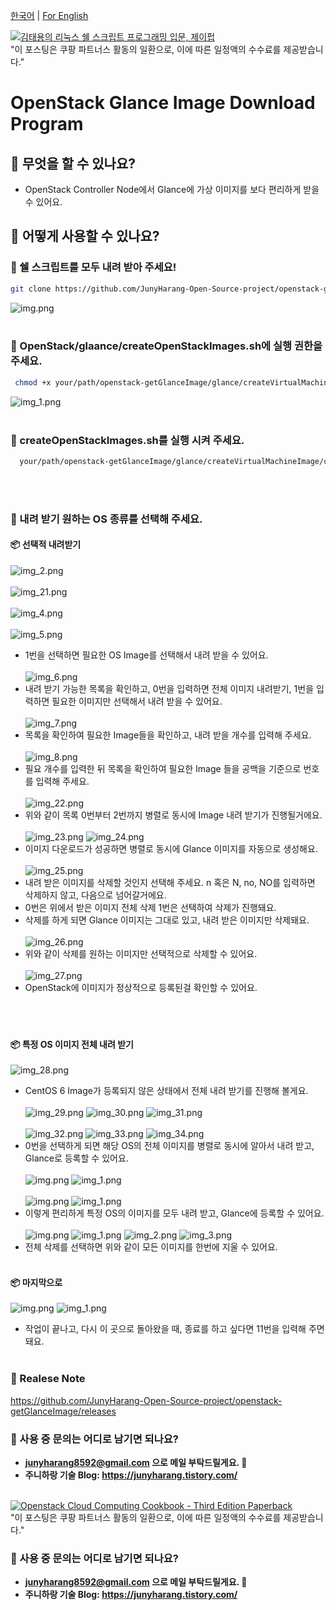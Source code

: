 [한국어](https://github.com/JunyHarang-Open-Source-project/openstack-getGlanceImage/blob/master/README.md) | [For English](https://github.com/JunyHarang-Open-Source-project/openstack-getGlanceImage/blob/master/README.en.md)

[![김태용의 리눅스 쉘 스크립트 프로그래밍 입문, 제이펍](https://shopping-phinf.pstatic.net/main_3243614/32436142895.20221230074729.jpg?type=w300)](https://link.coupang.com/a/bb3Kah)<br>
"이 포스팅은 쿠팡 파트너스 활동의 일환으로, 이에 따른 일정액의 수수료를 제공받습니다."

# OpenStack Glance Image Download Program

## 🚀 무엇을 할 수 있나요?
* OpenStack Controller Node에서 Glance에 가상 이미지를 보다 편리하게 받을 수 있어요.

## 🚀 어떻게 사용할 수 있나요?
 ### 🔽 쉘 스크립트를 모두 내려 받아 주세요!
  ```bash
  git clone https://github.com/JunyHarang-Open-Source-project/openstack-getGlanceImage.git
  ```
![img.png](readme/images/img.png)
<br><br>

 ### 🔽 OpenStack/glaance/createOpenStackImages.sh에 실행 권한을 주세요.
   ```bash
    chmod +x your/path/openstack-getGlanceImage/glance/createVirtualMachineImage/createOpenStackImages.sh
   ```

![img_1.png](readme/images/img_1.png)
<br><br>

 ### 🔽 createOpenStackImages.sh를 실행 시켜 주세요.

  ```bash
    your/path/openstack-getGlanceImage/glance/createVirtualMachineImage/createOpenStackImages.sh
  ```
<br><br>
### 🔽 내려 받기 원하는 OS 종류를 선택해 주세요.
#### 📦 선택적 내려받기
![img_2.png](readme/images/img_2.png)<br><br>
![img_21.png](readme/images/img_21.png)<br><br>
![img_4.png](readme/images/img_4.png)<br><br>
![img_5.png](readme/images/img_5.png)
- 1번을 선택하면 필요한 OS Image를 선택해서 내려 받을 수 있어요.<br><br>
![img_6.png](readme/images/img_6.png)
- 내려 받기 가능한 목록을 확인하고, 0번을 입력하면 전체 이미지 내려받기, 1번을 입력하면 필요한 이미지만 선택해서 내려 받을 수 있어요.<br><br>
![img_7.png](readme/images/img_7.png)
- 목록을 확인하여 필요한 Image들을 확인하고, 내려 받을 개수를 입력해 주세요.<br><br>
![img_8.png](readme/images/img_8.png)
- 필요 개수를 입력한 뒤 목록을 확인하여 필요한 Image 들을 공백을 기준으로 번호를 입력해 주세요.<br><br>
![img_22.png](readme/images/img_22.png)
- 위와 같이 목록 0번부터 2번까지 병렬로 동시에 Image 내려 받기가 진행될거에요.<br><br>
![img_23.png](readme/images/img_23.png)
![img_24.png](readme/images/img_24.png)
- 이미지 다운로드가 성공하면 병렬로 동시에 Glance 이미지를 자동으로 생성해요.<br><br>
![img_25.png](readme/images/img_25.png)
- 내려 받은 이미지를 삭제할 것인지 선택해 주세요. n 혹은 N, no, NO를 입력하면 삭제하지 않고, 다음으로 넘어갈거에요.
- 0번은 위에서 받은 이미지 전체 삭제 1번은 선택하여 삭제가 진행돼요.
- 삭제를 하게 되면 Glance 이미지는 그대로 있고, 내려 받은 이미지만 삭제돼요.<br><br>
![img_26.png](readme/images/img_26.png)
- 위와 같이 삭제를 원하는 이미지만 선택적으로 삭제할 수 있어요.<br><br>
![img_27.png](readme/images/img_27.png)
- OpenStack에 이미지가 정상적으로 등록된걸 확인할 수 있어요.<br><br><br><br>

#### 📦 특정 OS 이미지 전체 내려 받기
![img_28.png](readme/images/img_28.png)
- CentOS 6 Image가 등록되지 않은 상태에서 전체 내려 받기를 진행해 볼게요.<br><br>
 ![img_29.png](readme/images/img_29.png)
 ![img_30.png](readme/images/img_30.png)
 ![img_31.png](readme/images/img_31.png)<br><br>
 ![img_32.png](readme/images/img_32.png)
 ![img_33.png](readme/images/img_33.png)
 ![img_34.png](readme/images/img_34.png)
- 0번을 선택하게 되면 해당 OS의 전체 이미지를 병렬로 동시에 알아서 내려 받고, Glance로 등록할 수 있어요.<br><br>
![img.png](readme/images/img_35.png)
![img_1.png](readme/images/img_36.png)<br><br>
![img.png](readme/images/img_37.png)
![img_1.png](readme/images/img_38.png)
- 이렇게 편리하게 특정 OS의 이미지를 모두 내려 받고, Glance에 등록할 수 있어요.<br><br>
![img.png](readme/images/img_39.png)
![img_1.png](readme/images/img_40.png)
![img_2.png](readme/images/img_41.png)
![img_3.png](readme/images/img_42.png)
- 전체 삭제를 선택하면 위와 같이 모든 이미지를 한번에 지울 수 있어요.<br><br>

#### 📦 마지막으로
![img.png](readme/images/img_43.png)
![img_1.png](readme/images/img_44.png)
- 작업이 끝나고, 다시 이 곳으로 돌아왔을 때, 종료를 하고 싶다면 11번을 입력해 주면 돼요.
<br><br>

### 🔽 Realese Note
https://github.com/JunyHarang-Open-Source-project/openstack-getGlanceImage/releases


### 🔽 사용 중 문의는 어디로 남기면 되나요?
  - **junyharang8592@gmail.com 으로 메일 부탁드릴게요. 🤭**
  - **주니하랑 기술 Blog: https://junyharang.tistory.com/**
<br><br>

[![Openstack Cloud Computing Cookbook - Third Edition Paperback](https://image.yes24.com/momo/TopCate2516/MidCate010/251596375.jpg)](https://link.coupang.com/a/bb3Kah)<br>
"이 포스팅은 쿠팡 파트너스 활동의 일환으로, 이에 따른 일정액의 수수료를 제공받습니다."


### 🔽 사용 중 문의는 어디로 남기면 되나요?
  - **junyharang8592@gmail.com 으로 메일 부탁드릴게요. 🤭**
  - **주니하랑 기술 Blog: https://junyharang.tistory.com/**
